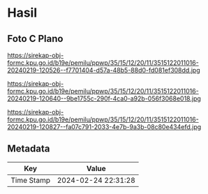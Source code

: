 # Hasil

## Foto C Plano

https://sirekap-obj-formc.kpu.go.id/b19e/pemilu/ppwp/35/15/12/20/11/3515122011016-20240219-120526--f7701404-d57a-48b5-88d0-fd081ef308dd.jpg

https://sirekap-obj-formc.kpu.go.id/b19e/pemilu/ppwp/35/15/12/20/11/3515122011016-20240219-120640--9be1755c-290f-4ca0-a92b-056f3068e018.jpg

https://sirekap-obj-formc.kpu.go.id/b19e/pemilu/ppwp/35/15/12/20/11/3515122011016-20240219-120827--fa07c791-2033-4e7b-9a3b-08c80e434efd.jpg


## Metadata

| Key        | Value               |
| ---------- | ------------------- |
| Time Stamp | 2024-02-24 22:31:28 |



